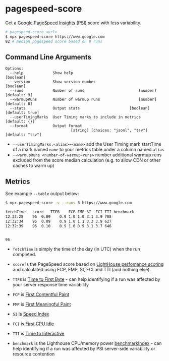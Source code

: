# pagespeed-score

Get a [Google PageSpeed Insights (PSI)](https://developers.google.com/speed/pagespeed/insights/) score with less variability.


```sh
# pagespeed-score <url>
$ npx pagespeed-score https://www.google.com
92 # median pagespeed score based on 9 runs
```

## Command Line Arguments

```
Options:
  --help             Show help                                         [boolean]
  --version          Show version number                               [boolean]
  --runs             Number of runs                        [number] [default: 9]
  --warmupRuns       Number of warmup runs                 [number] [default: 0]
  --stats            Output stats                      [boolean] [default: true]
  --userTimingMarks  User Timing marks to include in metrics       [default: {}]
  --format           Output format
                             [string] [choices: "jsonl", "tsv"] [default: "tsv"]
```

* `--userTimingMarks.<alias>=<name>` add the User Timing mark startTime of a mark named `name` to your metrics table under a column named `alias`
* `--warmupRuns <number-of-warmup-runs>` number additional warmup runs excluded from the score median calculation (e.g. to allow CDN or other caches to warm up)

## Metrics

See example `--table` output below:

```sh
$ npx pagespeed-score -v --runs 3 https://www.google.com

fetchTime	score	TTFB	FCP	FMP	SI	FCI	TTI	benchmark
12:32:28	96	0.09	0.9	1.0	1.0	3.1	3.9	708
12:32:34	95	0.09	0.9	1.0	1.1	3.3	3.9	627
12:32:39	96	0.10	0.9	1.0	0.9	3.1	3.7	646


96
```

* `fetchTime` is simply the time of the day (in UTC) when the run completed.

* `score` is the PageSpeed score based on [LightHouse perfomance scoring](https://github.com/GoogleChrome/lighthouse/blob/master/docs/scoring.md) and calculated using FCP, FMP, SI, FCI and TTI (and nothing else).

* `TTFB` is [Time to First Byte](https://developers.google.com/web/tools/lighthouse/audits/ttfb) - can help identifying if a run was affected by your server response time variability

* `FCP` is [First Contentful Paint](https://github.com/csabapalfi/awesome-web-performance-metrics#first-contentful-paint-fcp)

* `FMP` is [First Meaningful Paint](https://github.com/csabapalfi/awesome-web-performance-metrics#first-meaningful-paint-fmp)

* `SI` is [Speed Index](https://github.com/csabapalfi/awesome-web-performance-metrics#speed-index)

* `FCI` is [First CPU Idle](https://github.com/csabapalfi/awesome-web-performance-metrics#first-cpu-idle)

* `TTI` is [Time to Interactive](https://github.com/csabapalfi/awesome-web-performance-metrics#time-to-interactive-tti)

* `benchmark` is the Lighthouse CPU/memory power [benchmarkIndex](https://github.com/GoogleChrome/lighthouse/blob/master/lighthouse-core/lib/page-functions.js#L128-L154) - can help identifying if a run was affected by PSI server-side variability or resource contention
